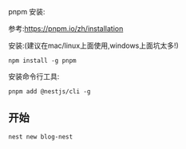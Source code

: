 


pnpm 安装:

参考:https://pnpm.io/zh/installation


安装:(建议在mac/linux上面使用,windows上面坑太多!)

```shell
npm install -g pnpm
```


安装命令行工具:

```shell
pnpm add @nestjs/cli -g
```




## 开始

```shell
nest new blog-nest


```

